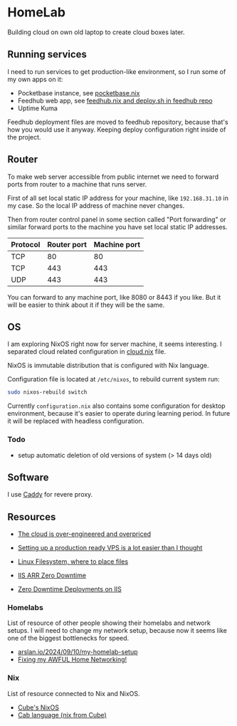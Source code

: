 # HomeLab

Building cloud on own old laptop to create cloud boxes later.

## Running services

I need to run services to get production-like environment,
so I run some of my own apps on it:

- Pocketbase instance, see [pocketbase.nix](./src/services/pocketbase.nix)
- Feedhub web app, see [feedhub.nix and deploy.sh in feedhub repo](https://github.com/roman-koshchei/feedhub)
- Uptime Kuma

Feedhub deployment files are moved to feedhub repository,
because that's how you would use it anyway.
Keeping deploy configuration right inside of the project.

## Router

To make web server accessible from public internet we need to forward ports from router to a machine that runs server.

First of all set local static IP address for your machine, like `192.168.31.10` in my case.
So the local IP address of machine never changes.

Then from router control panel in some section called "Port forwarding" or similar forward ports to the machine you have set local static IP addresses.

| Protocol | Router port | Machine port |
| -------- | ----------- | ------------ |
| TCP      | 80          | 80           |
| TCP      | 443         | 443          |
| UDP      | 443         | 443          |

You can forward to any machine port, like 8080 or 8443 if you like. But it will be easier to think about it if they will be the same.

## OS

I am exploring NixOS right now for server machine, it seems interesting.
I separated cloud related configuration in [cloud.nix](./nixos/cloud.nix) file.

NixOS is immutable distribution that is configured with Nix language.

Configuration file is located at `/etc/nixos`, to rebuild current system run:

```bash
sudo nixos-rebuild switch
```

Currently `configuration.nix` also contains some configuration for desktop environment, because it's easier to operate during learning period. In future it will be replaced with headless configuration.

### Todo

- setup automatic deletion of old versions of system (> 14 days old)

## Software

I use [Caddy](https://caddyserver.com) for revere proxy.

## Resources

- [The cloud is over-engineered and overpriced](https://www.youtube.com/watch?v=jFrGhodqC08)
- [Setting up a production ready VPS is a lot easier than I thought](https://www.youtube.com/watch?v=F-9KWQByeU0)

- [Linux Filesystem, where to place files](https://en.wikipedia.org/wiki/Filesystem_Hierarchy_Standard)
- [IIS ARR Zero Downtime](https://github.com/yosoyadri/IIS-ARR-Zero-Downtime)
- [Zero Downtime Deployments on IIS](https://kevinareed.com/2015/11/07/how-to-deploy-anything-in-iis-with-zero-downtime-on-a-single-server/)

### Homelabs

List of resource of other people showing their homelabs and network setups.
I will need to change my network setup, because now it seems like one of the biggest bottlenecks for speed.

- [arslan.io/2024/09/10/my-homelab-setup](https://arslan.io/2024/09/10/my-homelab-setup)
- [Fixing my AWFUL Home Networking!](https://www.youtube.com/watch?v=qQx70PuLYI0)

### Nix

List of resource connected to Nix and NixOS.

- [Cube's NixOS](https://github.com/RGBCube/NCC)
- [Cab language (nix from Cube)](https://github.com/cull-os/cab)
